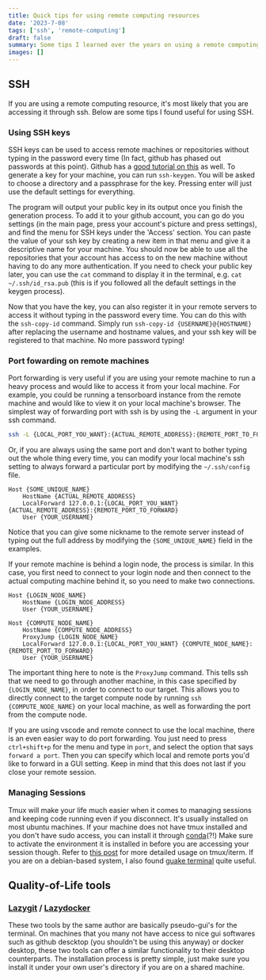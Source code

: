```yaml
---
title: Quick tips for using remote computing resources
date: '2023-7-08'
tags: ['ssh', 'remote-computing']
draft: false
summary: Some tips I learned over the years on using a remote computing resources effectively.
images: []
---
```


## SSH

If you are using a remote computing resource, it's most likely that you are accessing it through ssh.
Below are some tips I found useful for using SSH.

### Using SSH keys

SSH keys can be used to access remote machines or repositories without typing in the password every time (In fact, github has phased out passwords at this point).
Github has a [good tutorial on this](https://docs.github.com/en/authentication/connecting-to-github-with-ssh/generating-a-new-ssh-key-and-adding-it-to-the-ssh-agent) as well.
To generate a key for your machine, you can run `ssh-keygen`.
You will be asked to choose a directory and a passphrase for the key.
Pressing enter will just use the default settings for everything.

The program will output your public key in its output once you finish the generation process.
To add it to your github account, you can go do you settings (in the main page, press your account's picture and press settings), and find the menu for SSH keys under the 'Access' section.
You can paste the value of your ssh key by creating a new item in that menu and give it a descriptive name for your machine.
You should now be able to use all the repositories that your account has access to on the new machine without having to do any more authentication.
If you need to check your public key later, you can use the `cat` command to display it in the terminal, e.g. `cat ~/.ssh/id_rsa.pub` (this is if you followed all the default settings in the keygen process).

Now that you have the key, you can also register it in your remote servers to access it without typing in the password every time.
You can do this with the `ssh-copy-id` command. Simply run `ssh-copy-id {USERNAME}@{HOSTNAME}` after replacing the username and hostname values, and your ssh key will be registered to that machine. No more password typing!

### Port fowarding on remote machines

Port forwarding is very useful if you are using your remote machine to run a heavy process and would like to access it from your local machine.
For example, you could be running a tensorboard instance from the remote machine and would like to view it on your local machine's browser.
The simplest way of forwarding port with ssh is by using the `-L` argument in your ssh command.

```bash
ssh -L {LOCAL_PORT_YOU_WANT}:{ACTUAL_REMOTE_ADDRESS}:{REMOTE_PORT_TO_FORWARD} {SOME_UNIQUE_NAME}
```

Or, if you are always using the same port and don't want to bother typing out the whole thing every time, you can modify your local machine's ssh setting to always forward a particular port by modifying the `~/.ssh/config` file.

```ssh-config:~/.ssh/config
Host {SOME_UNIQUE_NAME}
    HostName {ACTUAL_REMOTE_ADDRESS}
    LocalForward 127.0.0.1:{LOCAL_PORT_YOU_WANT} {ACTUAL_REMOTE_ADDRESS}:{REMOTE_PORT_TO_FORWARD}
    User {YOUR_USERNAME}
```

Notice that you can give some nickname to the remote server instead of typing out the full address by modifying the `{SOME_UNIQUE_NAME}` field in the examples.

If your remote machine is behind a login node, the process is similar.
In this case, you first need to connect to your login node and then connect to the actual computing machine behind it, so you need to make two connections.

```ssh-config:~/.ssh/config
Host {LOGIN_NODE_NAME}
    HostName {LOGIN_NODE_ADDRESS}
    User {YOUR_USERNAME}

Host {COMPUTE_NODE_NAME}
    HostName {COMPUTE_NODE_ADDRESS}
    ProxyJump {LOGIN_NODE_NAME}
    LocalForward 127.0.0.1:{LOCAL_PORT_YOU_WANT} {COMPUTE_NODE_NAME}:{REMOTE_PORT_TO_FORWARD}
    User {YOUR_USERNAME}
```

The important thing here to note is the `ProxyJump` command. This tells ssh that we need to go through another machine, in this case specified by `{LOGIN_NODE_NAME}`, in order to connect to our target.
This allows you to directly connect to the target compute node by running `ssh {COMPUTE_NODE_NAME}` on your local machine, as well as forwarding the port from the compute node.

If you are using vscode and remote connect to use the local machine, there is an even easier way to do port forwarding.
You just need to press `ctrl+shift+p` for the menu and type in `port`, and select the option that says `forward a port`.
Then you can specify which local and remote ports you'd like to forward in a GUI setting.
Keep in mind that this does not last if you close your remote session.

### Managing Sessions

Tmux will make your life much easier when it comes to managing sessions and keeping code running even if you disconnect.
It's usually installed on most ubuntu machines.
If your machine does not have tmux installed and you don't have sudo access, you can install it through [conda](https://anaconda.org/conda-forge/tmux)(?!)
Make sure to activate the environment it is installed in before you are accessing your session though.
Refer to [this post](https://inwon.net/blog/iterm2-tmux-remote-integration) for more detailed usage on tmux/iterm.
If you are on a debian-based system, I also found [guake terminal](http://guake-project.org) quite useful.

## Quality-of-Life tools

### [Lazygit](https://github.com/jesseduffield/lazygit) / [Lazydocker](https://github.com/jesseduffield/lazydocker)

These two tools by the same author are basically pseudo-gui's for the terminal. On machines that you many not have access to nice gui softwares such as github descktop (you shouldn't be using this anyway) or docker desktop, these two tools can offer a similar functionality to their desktop counterparts. The installation process is pretty simple, just make sure you install it under your own user's directory if you are on a shared machine.
